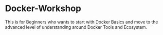 # Docker-Workshop
This is for Beginners who wants to start with Docker Basics and move to the advanced level of understanding around Docker Tools and Ecosystem.

